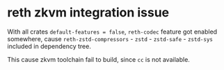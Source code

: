 # reth zkvm integration issue

With all crates `default-features = false`, `reth-codec` feature got enabled somewhere,
cause `reth-zstd-compressors` - `zstd` - `zstd-safe` - `zstd-sys` included in dependency tree.

This cause zkvm toolchain fail to build, since `cc` is not available.
